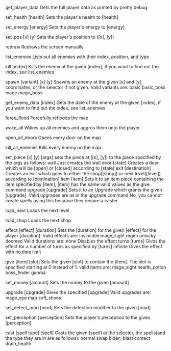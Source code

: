 get\_player\_data
    Gets the full player data as printed by pretty debug

set\_health \[health\]
    Sets the player's health to [health]

set\_energy \[energy\]
    Sets the player's energy to [energy]

set\_pos \[x\] \[y\]
    Sets the player's position to (\[x\], \[y\])

redraw
    Redraws the screen manually

list\_enemies
    Lists out all enemies with their index, position, and type

kill \[index\]
    Kills the enemy at the given \[index\], if you want to find out the
    index, see list\_enemies

spawn \[variant\] \[x\] \[y\]
    Spawns an enemy at the given \[x\] and \[y\] coordinates, or the
    selector if not given.
    Valid variants are:
        basic
        basic\_boss
        mage
        mage\_boss

get\_enemy\_data \[index\]
    Gets the date of the enemy at the given \[index\], if you want to
    find out the index, see list\_enemies

force\_flood
    Forcefully refloods the map

wake\_all
    Wakes up all enemies and aggros them onto the player

open\_all\_doors
    Opens every door on the map

kill\_all\_enemies
    Kills every enemy on the map

set\_piece \[x\] \[y\] [args]
    sets the piece at (\[x\], \[y\]) to the piece specified by the args as
    follows:
        wall
            Just creates the wall
        door \[state\]
            Creates a door which will be \[open\] or \[closed\] according
            to \[state\]
        exit \[destination\]
            Creates an exit which goes to either the shop(\[shop\]) or
            next level(\[level\]) according to \[destination\]
        item \[item\]
            Sets it to an item piece containing the item specified by
            \[item\], [item] has the same valid values as the give
            command
        upgrade \[upgrade\]
            Sets it to an Upgrade which grants the given \[upgrade\].
            Valid upgrades are as in the upgrade command
    No, you cannot create spells using this because they require a
    caster

load\_next
    Loads the next level

load\_shop
    Loads the next shop

effect \[effect\] \[duration\]
    Sets the \[duration\] for the given \[effect\] for the player
    \[duration\]. Valid effects are:
        invincible
        mage\_sight
        regen
        unlucky
        doomed
    Valid durations are:
        none
            Disables the effect
        turns \[turns\]
            Gives the effect for a number of turns as specified by
            \[turns\]
        infinite
            Gives the effect with no time limit

give \[item\] \[slot\]
    Sets the given \[slot\] to contain the \[item\]. The slot is
    specified starting at 0 instead of 1.
    valid items are:
        mage\_sight
        health\_potion
        boss\_finder
        gamba

set\_money \[amount\]
    Sets the money to the given \[amount\]

upgrade \[upgrade\]
    Gives the specified \[upgrade\]
    Valid upgrades are:
        mage\_eye
        map
        soft\_shoes

set\_detect\_mod \[mod\]
    Sets the detection modifier to the given \[mod\]

set\_perception \[perception\]
    Sets the player's perception to the given \[perception\]

cast \[spell type\] \[spell\]
    Casts the given \[spell\] at the selector, the spells(and the type
    they are in are as follows):
        normal
            swap
            biden\_blast
        contact
            drain\_health
